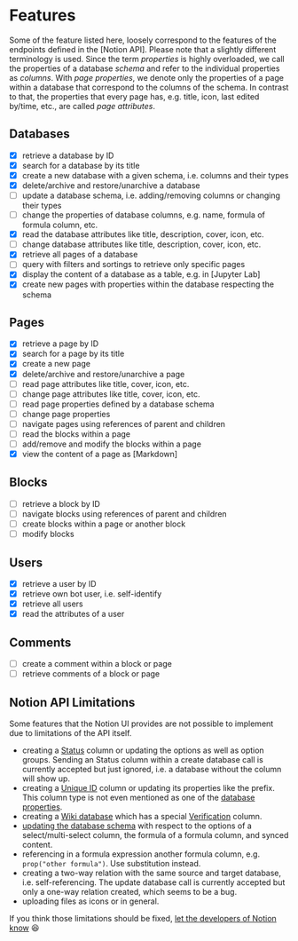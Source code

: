 # Features

Some of the feature listed here, loosely correspond to the features of the endpoints defined in the [Notion API].
Please note that a slightly different terminology is used. Since the term *properties* is highly
overloaded, we call the properties of a database *schema* and refer to the individual properties as
*columns*. With *page properties*, we denote only the properties of a page within a database that correspond
to the columns of the schema. In contrast to that, the properties that every page has, e.g. title,
icon, last edited by/time, etc., are called *page attributes*.

## Databases

- [x] retrieve a database by ID
- [x] search for a database by its title
- [x] create a new database with a given schema, i.e. columns and their types
- [x] delete/archive and restore/unarchive a database
- [ ] update a database schema, i.e. adding/removing columns or changing their types
- [ ] change the properties of database columns, e.g. name, formula of formula column, etc.
- [x] read the database attributes like title, description, cover, icon, etc.
- [ ] change database attributes like title, description, cover, icon, etc.
- [x] retrieve all pages of a database
- [ ] query with filters and sortings to retrieve only specific pages
- [x] display the content of a database as a table, e.g. in [Jupyter Lab]
- [x] create new pages with properties within the database respecting the schema

## Pages

- [x] retrieve a page by ID
- [x] search for a page by its title
- [x] create a new page
- [x] delete/archive and restore/unarchive a page
- [ ] read page attributes like title, cover, icon, etc.
- [ ] change page attributes like title, cover, icon, etc.
- [ ] read page properties defined by a database schema
- [ ] change page properties
- [ ] navigate  pages using references of parent and children
- [ ] read the blocks within a page
- [ ] add/remove and modify the blocks within a page
- [x] view the content of a page as [Markdown]

## Blocks

- [ ] retrieve a block by ID
- [ ] navigate blocks using references of parent and children
- [ ] create blocks within a page or another block
- [ ] modify blocks

## Users

- [x] retrieve a user by ID
- [x] retrieve own bot user, i.e. self-identify
- [x] retrieve all users
- [x] read the attributes of a user

## Comments

- [ ] create a comment within a block or page
- [ ] retrieve comments of a block or page

## Notion API Limitations

Some features that the Notion UI provides are not possible to implement due to limitations of the API itself.

- creating a [Status] column or updating the options as well as option groups. Sending an Status column within a create
  database call is currently accepted but just ignored, i.e. a database without the column will show up.
- creating a [Unique ID] column or updating its properties like the prefix. This column type is not even mentioned
  as one of the [database properties].
- creating a [Wiki database] which has a special [Verification] column.
- [updating the database schema] with respect to the options of a select/multi-select column, the formula of a
  formula column, and synced content.
- referencing in a formula expression another formula column, e.g. `prop("other formula")`. Use substitution instead.
- creating a two-way relation with the same source and target database, i.e. self-referencing. The update database call
  is currently accepted but only a one-way relation created, which seems to be a bug.
- uploading files as icons or in general.

If you think those limitations should be fixed, [let the developers of Notion know](mailto:developers@makenotion.com) 😆

[Status]: https://developers.notion.com/reference/property-object#status
[Unique ID]: https://developers.notion.com/reference/page-property-values#unique-id
[database properties]: https://developers.notion.com/reference/property-object
[Verification]: https://developers.notion.com/reference/page-property-values#verification
[Wiki database]: https://developers.notion.com/docs/working-with-databases#wiki-databases
[updating the database schema]: https://developers.notion.com/reference/update-a-database#errors
